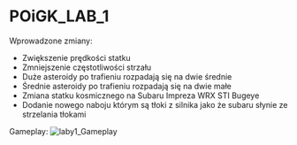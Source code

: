 # POiGK_LAB_1

Wprowadzone zmiany:
 - Zwiększenie prędkości statku
 - Zmniejszenie częstotliwości strzału
 - Duże asteroidy po trafieniu rozpadają się na dwie średnie
 - Średnie asteroidy po trafieniu rozpadają się na dwie małe
 - Zmiana statku kosmicznego na Subaru Impreza WRX STI Bugeye
 - Dodanie nowego naboju którym są tłoki z silnika jako że subaru słynie ze strzelania tłokami

Gameplay:
![laby1_Gameplay](https://github.com/user-attachments/assets/4d52fae1-9c0c-401a-9593-69e5111c430e)
